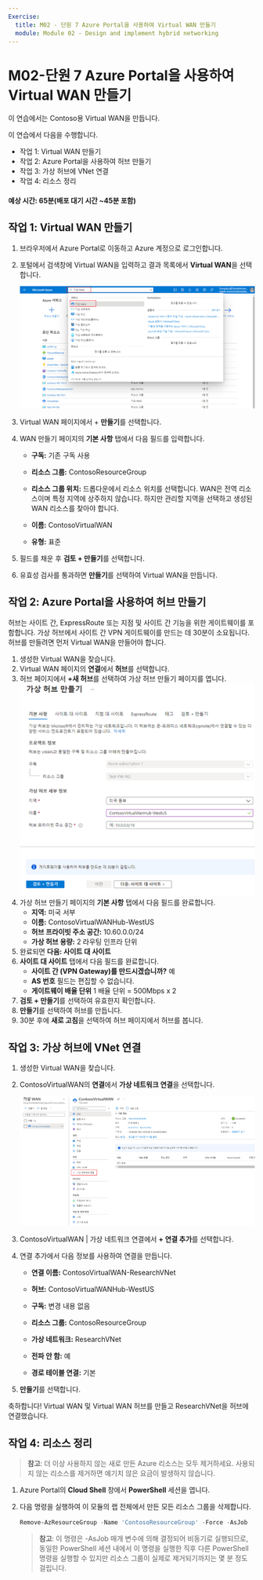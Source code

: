 ```yaml
---
Exercise:
  title: M02 - 단원 7 Azure Portal을 사용하여 Virtual WAN 만들기
  module: Module 02 - Design and implement hybrid networking
---
```


# M02-단원 7 Azure Portal을 사용하여 Virtual WAN 만들기


이 연습에서는 Contoso용 Virtual WAN을 만듭니다.

이 연습에서 다음을 수행합니다.

+ 작업 1: Virtual WAN 만들기
+ 작업 2: Azure Portal을 사용하여 허브 만들기
+ 작업 3: 가상 허브에 VNet 연결
+ 작업 4: 리소스 정리



#### 예상 시간: 65분(배포 대기 시간 ~45분 포함)

## 작업 1: Virtual WAN 만들기

1. 브라우저에서 Azure Portal로 이동하고 Azure 계정으로 로그인합니다.

2. 포털에서 검색창에 Virtual WAN을 입력하고 결과 목록에서 **Virtual WAN**을 선택합니다.

   ![Azure Portal에서 Virtual WAN 검색](../media/search-for-virtual-wan.png)

 

3. Virtual WAN 페이지에서 + **만들기**를 선택합니다. 

4. WAN 만들기 페이지의 **기본 사항** 탭에서 다음 필드를 입력합니다.

   - **구독:** 기존 구독 사용

   - **리소스 그룹:** ContosoResourceGroup

   - **리소스 그룹 위치:** 드롭다운에서 리소스 위치를 선택합니다. WAN은 전역 리소스이며 특정 지역에 상주하지 않습니다. 하지만 관리할 지역을 선택하고 생성된 WAN 리소스를 찾아야 합니다.

   - **이름:** ContosoVirtualWAN

   - **유형:** 표준 

5. 필드를 채운 후 **검토 + 만들기**를 선택합니다.

6. 유효성 검사를 통과하면 **만들기**를 선택하여 Virtual WAN을 만듭니다.

## 작업 2: Azure Portal을 사용하여 허브 만들기

허브는 사이트 간, ExpressRoute 또는 지점 및 사이트 간 기능을 위한 게이트웨이를 포함합니다. 가상 허브에서 사이트 간 VPN 게이트웨이를 만드는 데 30분이 소요됩니다. 허브를 만들려면 먼저 Virtual WAN을 만들어야 합니다.

1. 생성한 Virtual WAN을 찾습니다. 
2. Virtual WAN 페이지의 **연결**에서 **허브**를 선택합니다.
3. 허브 페이지에서 **+새 허브**를 선택하여 가상 허브 만들기 페이지를 엽니다.
   ![가상 허브, 기본 사항 탭을 만듭니다.](../media/create-vwan-hub.png)
4. 가상 허브 만들기 페이지의 **기본 사항** 탭에서 다음 필드를 완료합니다.
   - **지역:** 미국 서부
   - **이름:** ContosoVirtualWANHub-WestUS
   - **허브 프라이빗 주소 공간:** 10.60.0.0/24
   - **가상 허브 용량:** 2 라우팅 인프라 단위
5. 완료되면 **다음: 사이트 대 사이트**
6. **사이트 대 사이트** 탭에서 다음 필드를 완료합니다.
   - **사이트 간 (VPN Gateway)를 만드시겠습니까?** 예
   - **AS 번호** 필드는 편집할 수 없습니다.
   - **게이트웨이 배율 단위** 1 배율 단위 = 500Mbps x 2
7. **검토 + 만들기**를 선택하여 유효한지 확인합니다.
8. **만들기**를 선택하여 허브를 만듭니다. 
9. 30분 후에 **새로 고침**을 선택하여 허브 페이지에서 허브를 봅니다. 

## 작업 3: 가상 허브에 VNet 연결

1. 생성한 Virtual WAN을 찾습니다. 

2. ContosoVirtualWAN의 **연결**에서 **가상 네트워크 연결**을 선택합니다.

   ![가상 네트워크 연결이 강조 표시된 Virtual WAN 구성 페이지.](../media/connect-vnet-to-virtual-hub.png)

3. ContosoVirtualWAN | 가상 네트워크 연결에서 **+ 연결 추가**를 선택합니다.

4. 연결 추가에서 다음 정보를 사용하여 연결을 만듭니다.

   - **연결 이름:** ContosoVirtualWAN-ResearchVNet

   - **허브:** ContosoVirtualWANHub-WestUS

   - **구독:** 변경 내용 없음

   - **리소스 그룹:** ContosoResourceGroup

   - **가상 네트워크:** ResearchVNet

   - **전파 안 함:** 예

   - **경로 테이블 연결:** 기본

5. **만들기**를 선택합니다.

 

축하합니다! Virtual WAN 및 Virtual WAN 허브를 만들고 ResearchVNet을 허브에 연결했습니다.

## 작업 4: 리소스 정리

   >**참고**: 더 이상 사용하지 않는 새로 만든 Azure 리소스는 모두 제거하세요. 사용되지 않는 리소스를 제거하면 예기치 않은 요금이 발생하지 않습니다.

1. Azure Portal의 **Cloud Shell** 창에서 **PowerShell** 세션을 엽니다.

1. 다음 명령을 실행하여 이 모듈의 랩 전체에서 만든 모든 리소스 그룹을 삭제합니다.

   ```powershell
   Remove-AzResourceGroup -Name 'ContosoResourceGroup' -Force -AsJob
   ```

    >**참고**: 이 명령은 -AsJob 매개 변수에 의해 결정되어 비동기로 실행되므로, 동일한 PowerShell 세션 내에서 이 명령을 실행한 직후 다른 PowerShell 명령을 실행할 수 있지만 리소스 그룹이 실제로 제거되기까지는 몇 분 정도 걸립니다.
